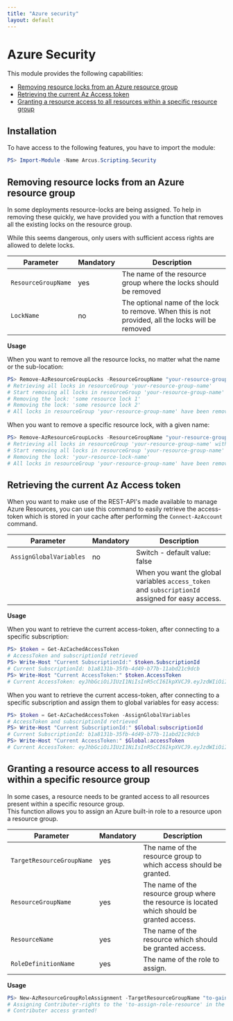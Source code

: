 ```yaml
---
title: "Azure security"
layout: default
---
```


# Azure Security

This module provides the following capabilities:
- [Removing resource locks from an Azure resource group](#removing-resource-locks-from-an-azure-resource-group)
- [Retrieving the current Az Access token](#retrieving-the-current-az-access-token)
- [Granting a resource access to all resources within a specific resource group](#granting-a-resource-access-to-all-resources-within-a-specific-resource-group)

## Installation

To have access to the following features, you have to import the module:

```powershell
PS> Import-Module -Name Arcus.Scripting.Security
```

## Removing resource locks from an Azure resource group

In some deployments resource-locks are being assigned. To help in removing these quickly, we have provided you with a function that removes all the existing locks on the resource group.

While this seems dangerous, only users with sufficient access rights are allowed to delete locks.

| Parameter           | Mandatory | Description                                                                                       |
| ------------------- | --------- | ------------------------------------------------------------------------------------------------- |
| `ResourceGroupName` | yes       | The name of the resource group where the locks should be removed                                  |
| `LockName`          | no        | The optional name of the lock to remove. When this is not provided, all the locks will be removed |

**Usage**

When you want to remove all the resource locks, no matter what the name or the sub-location:

```powershell
PS> Remove-AzResourceGroupLocks -ResourceGroupName "your-resource-group-name"
# Retrieving all locks in resourceGroup 'your-resource-group-name'
# Start removing all locks in resourceGroup 'your-resource-group-name'
# Removing the lock: 'some resource lock 1'
# Removing the lock: 'some resource lock 2'
# All locks in resourceGroup 'your-resource-group-name' have been removed
```

When you want to remove a specific resource lock, with a given name:

```powershell
PS> Remove-AzResourceGroupLocks -ResourceGroupName "your-resource-group-name" -LockName "your-resource-lock-name"
# Retrieving all locks in resourceGroup 'your-resource-group-name' with name 'your-resource-lock-name'
# Start removing all locks in resourceGroup 'your-resource-group-name'
# Removing the lock: 'your-resource-lock-name'
# All locks in resourceGroup 'your-resource-group-name' have been removed
```

## Retrieving the current Az Access token  

When you want to make use of the REST-API's made available to manage Azure Resources, you can use this command to easily retrieve the access-token which is stored in your cache after performing the `Connect-AzAccount` command.  

| Parameter               | Mandatory | Description                                                                                       |
| ----------------------- | --------- | ------------------------------------------------------------------------------------------------- |
| `AssignGlobalVariables` | no        | Switch - default value: false                                                                     |
|                         |           | When you want the global variables `access_token` and `subscriptionId` assigned for easy access.  |

**Usage**

When you want to retrieve the current access-token, after connecting to a specific subscription:

```powershell
PS> $token = Get-AzCachedAccessToken
# AccessToken and subscriptionId retrieved
PS> Write-Host "Current SubscriptionId:" $token.SubscriptionId
# Current SubscriptionId: b1a8131b-35fb-4d49-b77b-11abd21c9dcb
PS> Write-Host "Current AccessToken:" $token.AccessToken
# Current AccessToken: eyJhbGciOiJIUzI1NiIsInR5cCI6IkpXVCJ9.eyJzdWIiOiIxMjM0NTY3ODkwIiwibmFtZSI6IkpvaG4gRG9lIiwiaWF0IjoxNTE2MjM5MDIyfQ.SflKxwRJSMeKKF2QT4fwpMeJf36POk6yJV_adQssw5c
```

When you want to retrieve the current access-token, after connecting to a specific subscription and assign them to global variables for easy access:

```powershell
PS> $token = Get-AzCachedAccessToken -AssignGlobalVariables
# AccessToken and subscriptionId retrieved
PS> Write-Host "Current SubscriptionId:" $Global:subscriptionId
# Current SubscriptionId: b1a8131b-35fb-4d49-b77b-11abd21c9dcb
PS> Write-Host "Current AccessToken:" $Global:accessToken
# Current AccessToken: eyJhbGciOiJIUzI1NiIsInR5cCI6IkpXVCJ9.eyJzdWIiOiIxMjM0NTY3ODkwIiwibmFtZSI6IkpvaG4gRG9lIiwiaWF0IjoxNTE2MjM5MDIyfQ.SflKxwRJSMeKKF2QT4fwpMeJf36POk6yJV_adQssw5c
```

## Granting a resource access to all resources within a specific resource group

In some cases, a resource needs to be granted access to all resources present within a specific resource group.  
This function allows you to assign an Azure built-in role to a resource upon a resource group.

| Parameter                 | Mandatory  | Description                                                                                  |
| ------------------------- | ---------- | -------------------------------------------------------------------------------------------- |
| `TargetResourceGroupName` | yes        | The name of the resource group to which access should be granted.                            |
| `ResourceGroupName`       | yes        | The name of the resource group where the resource is located which should be granted access. |
| `ResourceName`            | yes        | The name of the resource which should be granted access.                                     |
| `RoleDefinitionName`      | yes        | The name of the role to assign.                                                              |

**Usage**

```powershell
PS> New-AzResourceGroupRoleAssignment -TargetResourceGroupName "to-gain-access-resource-group" -ResourceGroupName "to-assign-role-resource-group" -ResourceName "to-assign-resource" -RoleAssignmentDefinition "Contributer"
# Assigning Contributer-rights to the 'to-assign-role-resource' in the resource group 'to-assign-resource-group to gain access to the 'to-gain-access-resource-group'
# Contributer access granted!
```

